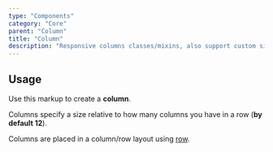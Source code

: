 ```yaml
---
type: "Components"
category: "Core"
parent: "Column"
title: "Column"
description: "Responsive columns classes/mixins, also support custom size."
---
```


## Usage

Use this markup to create a **column**.

<script type="text/plain" class="language-markup">
  <div class="col-12 col-6-sm col-4-md">
    <!-- content -->
  </div>
</script>

Columns specify a size relative to how many columns you have in a row (**by default 12**).

Columns are placed in a column/row layout using [row](/components/row).
